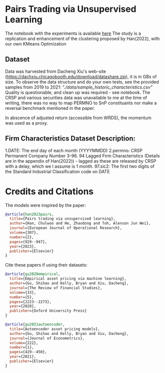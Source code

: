 # Pairs Trading via Unsupervised Learning

The notebook with the experiments is available [here](./pairs_unsupervised.ipynb)
The study is a replication and enhancement of the clustering proposed by Han(2022), with our own KMeans Optimization

## Dataset

Data was harvested from Dacheng Xiu's web-site (https://dachxiu.chicagobooth.edu/download/datashare.zip), it is in GBs of size. To observe the data structure and do your own tests, see the provided samples from 2019 to 2021: *"./data/sample_historic_characteristics.csv"*
Quality is questionable, and clean up was required - see notebook. The CRSP and various securities data was unavailable to me at the time of writing, there was no way to map PERMNO to SnP constituants nor make a reversal benchmark mentioned in the paper.

In abscence of adjusted return (accessible from WRDS), the momentum was used as a proxy.

## Firm Characteristics Dataset Description:
1.DATE: The end day of each month (YYYYMMDD)
2.permno: CRSP Permanent Company Number
3-96. 94 Lagged Firm Characteristics (Details are in the appendix of Han(2022)) - lagged as these are released by CRSP with a delay, which we I assume is 1 month.
97.sic2: The first two digits of the Standard Industrial Classification code on DATE

# Credits and Citations

The models were inspired by the paper:

```BibTeX
@article{han2023pairs,
  title={Pairs trading via unsupervised learning},
  author={Han, Chulwoo and He, Zhaodong and Toh, Alenson Jun Wei},
  journal={European Journal of Operational Research},
  volume={307},
  number={2},
  pages={929--947},
  year={2023},
  publisher={Elsevier}
}
```

Cite these papers if using their datasets:

```bibtex
@article{gu2020empirical,
  title={Empirical asset pricing via machine learning},
  author={Gu, Shihao and Kelly, Bryan and Xiu, Dacheng},
  journal={The Review of Financial Studies},
  volume={33},
  number={5},
  pages={2223--2273},
  year={2020},
  publisher={Oxford University Press}
}
```

```bibtex
@article{gu2021autoencoder,
  title={Autoencoder asset pricing models},
  author={Gu, Shihao and Kelly, Bryan and Xiu, Dacheng},
  journal={Journal of Econometrics},
  volume={222},
  number={1},
  pages={429--450},
  year={2021},
  publisher={Elsevier}
}
```
